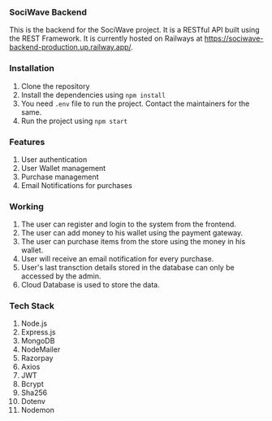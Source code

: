 ### SociWave Backend
This is the backend for the SociWave project. It is a RESTful API built using the REST Framework. It is currently hosted on Railways at https://sociwave-backend-production.up.railway.app/.

### Installation
1. Clone the repository
2. Install the dependencies using `npm install`
3. You need `.env` file to run the project. Contact the maintainers for the same.
4. Run the project using `npm start`

### Features
1. User authentication
2. User Wallet management
3. Purchase management
4. Email Notifications for purchases

### Working
1. The user can register and login to the system from the frontend.
2. The user can add money to his wallet using the payment gateway.
3. The user can purchase items from the store using the money in his wallet.
4. User will receive an email notification for every purchase.
5. User's last transction details stored in the database can only be accessed by the admin.
6. Cloud Database is used to store the data.

### Tech Stack
1. Node.js
2. Express.js
3. MongoDB
4. NodeMailer
5. Razorpay
6. Axios
7. JWT
8. Bcrypt
9. Sha256
11. Dotenv
12. Nodemon
